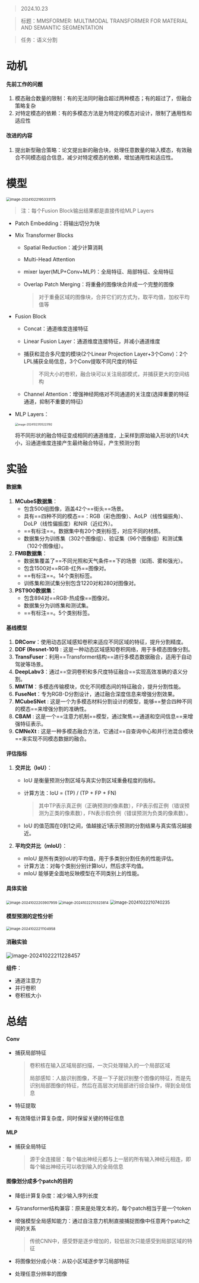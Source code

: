 > 2024.10.23

> 标题：MMSFORMER: MULTIMODAL TRANSFORMER FOR MATERIAL  AND SEMANTIC SEGMENTATION

> 任务：语义分割



# 动机

#### 先前工作的问题

1. 模态融合数量的限制：有的无法同时融合超过两种模态；有的超过了，但融合策略复杂
2. 对特定模态的依赖：有的多模态方法是为特定的模态对设计，限制了通用性和适应性



#### 改进的内容

1. 提出新型融合策略：论文提出新的融合块，处理任意数量的输入模态，有效融合不同模态组合信息，减少对特定模态的依赖，增加通用性和适应性。





# 模型

<img src="MMSFormer.assets/image-20241022195333175.png" alt="image-20241022195333175" style="zoom: 67%;" /> 

> 注：每个Fusion Block输出结果都是直接传给MLP Layers

- Patch Embedding：将输出切分为块
- Mix Transformer Blocks
  - Spatial Reduction：减少计算消耗
  - Multi-Head Attention
  - mixer layer(MLP+Conv+MLP)：全局特征、局部特征、全局特征
  - Overlap Patch Merging：将重叠的图像块合并成一个完整的图像
  
    > 对于重叠区域的图像块，合并它们的方式为，取平均值，加权平均值等

- Fusion Block

  - Concat：通道维度连接特征

  - Linear Fusion Layer：通道维度连接特征，并减小通道维度

  - 捕获和混合多尺度的模块(2个Linear Projection Layer+3个Conv)：2个LPL捕获全局信息，3个Conv提取不同尺度的特征

    > 不同大小的卷积，融合块可以关注局部模式，并捕获更大的空间结构

  - Channel Attention：增强神经网络对不同通道的关注度(选择重要的特征通道，抑制不重要的特征)

- MLP Layers：

  <img src="MMSFormer.assets/image-20241023105223192.png" alt="image-20241023105223192" style="zoom:50%;" /> 

  将不同形状的融合特征变成相同的通道维度，上采样到原始输入形状的1/4大小，沿通道维度连接产生最终融合特征，产生预测分割





# 实验

#### 数据集

1. **MCubeS数据集**：
   - 包含500组图像，涵盖42个==街头==场景。
   - 具有==四种不同的模态==：RGB（彩色图像）、AoLP（线性偏振角）、DoLP（线性偏振度）和NIR（近红外）。
   - ==有标注==。数据集中有20个类别标签，对应不同的材质。
   - 数据集分为训练集（302个图像组）、验证集（96个图像组）和测试集（102个图像组）。
2. **FMB数据集**：
   - 数据集覆盖了==不同光照和天气条件==下的场景（如雨、雾和强光）。
   - 包含1500对==RGB-红外==图像对。
   - ==有标注==。14个类别标签。
   - 训练集和测试集分别包含1220对和280对图像对。
3. **PST900数据集**：
   - 包含894对==RGB-热成像==图像对。
   - 数据集分为训练集和测试集。
   - ==有标注==。5个类别标签。



#### 基线模型

1. **DRConv**：使用动态区域感知卷积来适应不同区域的特征，提升分割精度。
2. **DDF (Resnet-101)** : 这是一种动态区域感知卷积网络，用于多模态图像分割。
3. **TransFuser**：利用==Transformer结构==进行多模态数据融合，适用于自动驾驶等场景。
4. **DeepLabv3**：通过==空洞卷积和多尺度特征融合==实现高效准确的语义分割。
5. **MMTM**：多模态传输模块，优化不同模态间的特征融合，提升分割性能。
6. **FuseNet**：专为RGB-D分割设计，通过融合深度信息来增强分割效果。
7. **MCubeSNet** : 这是一个为多模态材料分割设计的模型，能够==整合四种不同的模态==来增强分割的准确性。
8. **CBAM** : 这是一个==注意力机制==模型，通过聚焦==通道和空间信息==来增强特征表示。
9. **CMNeXt** : 这是一种多模态融合方法，它通过==自查询中心和并行池混合模块==来实现不同模态数据的融合。



#### 评估指标

1. **交并比（IoU）**：

   - IoU 是衡量预测分割区域与真实分割区域重叠程度的指标。

   - 计算方法：IoU = (TP) / (TP + FP + FN)

     > 其中TP表示真正例（正确预测的像素数），FP表示假正例（错误预测为正类的像素数），FN表示假负例（错误预测为负类的像素数）。

   - IoU 的值范围在0到1之间，值越接近1表示预测的分割结果与真实情况越接近。

2. **平均交并比（mIoU）**：

   - mIoU 是所有类别IoU的平均值，用于多类别分割任务的性能评估。
   - 计算方法：对每个类别分别计算IoU，然后求平均值。
   - mIoU 能够更全面地反映模型在不同类别上的性能。



#### 具体实验

<img src="MMSFormer.assets/image-20241022203907959.png" alt="image-20241022203907959" style="zoom:67%;" /> 

<img src="MMSFormer.assets/image-20241022210323814.png" alt="image-20241022210323814" style="zoom:67%;" />  

<img src="MMSFormer.assets/image-20241022210740235.png" alt="image-20241022210740235" style="zoom: 80%;" /> 



#### 模型预测的定性分析

<img src="MMSFormer.assets/image-20241022211104958.png" alt="image-20241022211104958" style="zoom:67%;" /> 



#### 消融实验

![image-20241022211228457](MMSFormer.assets/image-20241022211228457.png) 

**组件**：

- 通道注意力
- 并行卷积
- 卷积核大小

 



# 总结

#### Conv

- 捕获局部特征

  > 卷积核在输入区域局部扫描，一次只处理输入的一个局部区域
  >
  > 局部感知：人脑识别图像，不是一下子就识别整个图像的特征，而是先识别局部图像的特征，然后在高层次对局部进行综合操作，得到全局信息
- 特征提取	
- 有效降低计算复杂度，同时保留关键的特征信息



#### MLP

- 捕获全局特征

  >  源于全连接层：每个输出神经元都与上一层的所有输入神经元相连，即每个输出神经元可以收到输入的全局信息



#### 图像划分成多个patch的目的

- 降低计算复杂度：减少输入序列长度

- 与transformer结构兼容：原来是处理文本的，每个patch相当于是一个token

- 增强模型全局感知能力：通过自注意力机制直接捕捉图像中任意两个patch之间的关系

  > 传统CNN中，感受野是逐步增加的，较低层次只能感受到局部区域的特征

- 将图像划分成小块：从较小区域逐步学习局部特征

- 处理任意分辨率的图像